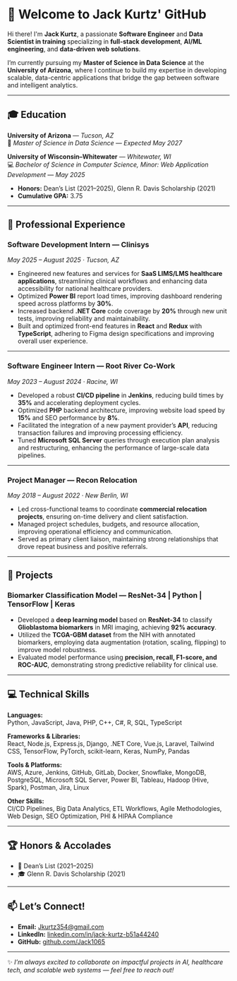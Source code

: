 # 👋 Welcome to Jack Kurtz' GitHub

Hi there! I'm **Jack Kurtz**, a passionate **Software Engineer** and **Data Scientist in training** specializing in **full-stack development**, **AI/ML engineering**, and **data-driven web solutions**.  

I’m currently pursuing my **Master of Science in Data Science** at the **University of Arizona**, where I continue to build my expertise in developing scalable, data-centric applications that bridge the gap between software and intelligent analytics.

---

## 🎓 Education

**University of Arizona** — *Tucson, AZ*  
📘 *Master of Science in Data Science* — *Expected May 2027*  

**University of Wisconsin–Whitewater** — *Whitewater, WI*  
💻 *Bachelor of Science in Computer Science, Minor: Web Application Development* — *May 2025*  
- **Honors:** Dean’s List (2021–2025), Glenn R. Davis Scholarship (2021)  
- **Cumulative GPA:** 3.75  

---

## 💼 Professional Experience

### **Software Development Intern — Clinisys**  
*May 2025 – August 2025 · Tucson, AZ*  
- Engineered new features and services for **SaaS LIMS/LMS healthcare applications**, streamlining clinical workflows and enhancing data accessibility for national healthcare providers.  
- Optimized **Power BI** report load times, improving dashboard rendering speed across platforms by **30%**.  
- Increased backend **.NET Core** code coverage by **20%** through new unit tests, improving reliability and maintainability.  
- Built and optimized front-end features in **React** and **Redux** with **TypeScript**, adhering to Figma design specifications and improving overall user experience.  

---

### **Software Engineer Intern — Root River Co-Work**  
*May 2023 – August 2024 · Racine, WI*  
- Developed a robust **CI/CD pipeline** in **Jenkins**, reducing build times by **35%** and accelerating deployment cycles.  
- Optimized **PHP** backend architecture, improving website load speed by **15%** and SEO performance by **8%**.  
- Facilitated the integration of a new payment provider’s **API**, reducing transaction failures and improving processing efficiency.  
- Tuned **Microsoft SQL Server** queries through execution plan analysis and restructuring, enhancing the performance of large-scale data pipelines.  

---

### **Project Manager — Recon Relocation**  
*May 2018 – August 2022 · New Berlin, WI*  
- Led cross-functional teams to coordinate **commercial relocation projects**, ensuring on-time delivery and client satisfaction.  
- Managed project schedules, budgets, and resource allocation, improving operational efficiency and communication.  
- Served as primary client liaison, maintaining strong relationships that drove repeat business and positive referrals.  

---

## 🧠 Projects

### **Biomarker Classification Model — ResNet-34 | Python | TensorFlow | Keras**
- Developed a **deep learning model** based on **ResNet-34** to classify **Glioblastoma biomarkers** in MRI imaging, achieving **92% accuracy**.  
- Utilized the **TCGA-GBM dataset** from the NIH with annotated biomarkers, employing data augmentation (rotation, scaling, flipping) to improve model robustness.  
- Evaluated model performance using **precision, recall, F1-score, and ROC-AUC**, demonstrating strong predictive reliability for clinical use.  

---

## 💻 Technical Skills

**Languages:**  
Python, JavaScript, Java, PHP, C++, C#, R, SQL, TypeScript  

**Frameworks & Libraries:**  
React, Node.js, Express.js, Django, .NET Core, Vue.js, Laravel, Tailwind CSS, TensorFlow, PyTorch, scikit-learn, Keras, NumPy, Pandas  

**Tools & Platforms:**  
AWS, Azure, Jenkins, GitHub, GitLab, Docker, Snowflake, MongoDB, PostgreSQL, Microsoft SQL Server, Power BI, Tableau, Hadoop (Hive, Spark), Postman, Jira, Linux  

**Other Skills:**  
CI/CD Pipelines, Big Data Analytics, ETL Workflows, Agile Methodologies, Web Design, SEO Optimization, PHI & HIPAA Compliance  

---

## 🏆 Honors & Accolades

- 🥇 Dean’s List (2021–2025)  
- 🎓 Glenn R. Davis Scholarship (2021)  

---

## 📫 Let’s Connect!

- **Email:** [Jkurtz354@gmail.com](mailto:Jkurtz354@gmail.com)  
- **LinkedIn:** [linkedin.com/in/jack-kurtz-b51a44240](https://www.linkedin.com/in/jack-kurtz-b51a44240/)  
- **GitHub:** [github.com/Jack1065](https://github.com/Jack1065)

---

✨ *I’m always excited to collaborate on impactful projects in AI, healthcare tech, and scalable web systems — feel free to reach out!*  


